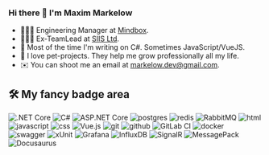 ### Hi there 👋 I'm Maxim Markelow

- 👨🏻‍💻 Engineering Manager at [Mindbox](https://github.com/mindbox-cloud).
- 👨🏻‍💻 Ex-TeamLead at [SIIS Ltd](https://github.com/siisltd).
- 🤖 Most of the time I'm writing on C#. Sometimes JavaScript/VueJS.
- 🚀 I love pet-projects. They help me grow professionally all my life.
- ✉️ You can shoot me an email at [markelow.dev@gmail.com](mailto:me@markelow.dev@gmail.com).

## 🛠 My fancy badge area

![.NET Core](https://img.shields.io/badge/.NET%20Core-%2300122D.svg?style=for-the-badge&logo=.net&logoColor=white) ![C#](https://img.shields.io/badge/C%23-%23239120.svg?style=for-the-badge&logo=c-sharp&logoColor=white) ![ASP.NET Core](https://img.shields.io/badge/ASP.NET%20Core-%2300122D.svg?style=for-the-badge&logo=.net&logoColor=white) ![postgres](https://img.shields.io/badge/postgres-%23316192.svg?&style=for-the-badge&logo=postgresql&logoColor=white) ![redis](https://img.shields.io/badge/redis%20-%23CC0000.svg?&style=for-the-badge&logo=redis&logoColor=white) ![RabbitMQ](https://img.shields.io/badge/RabbitMQ-%23FF6600.svg?style=for-the-badge&logo=rabbitmq&logoColor=white) ![html](https://img.shields.io/badge/html%20-%23E34F26.svg?&style=for-the-badge&logo=html5&logoColor=white) ![javascript](https://img.shields.io/badge/javascript%20-%23323330.svg?&style=for-the-badge&logo=javascript&logoColor=%23F7DF1E) ![css](https://img.shields.io/badge/css%20-%231572B6.svg?&style=for-the-badge&logo=css3&logoColor=white) ![Vue.js](https://img.shields.io/badge/Vue.js-%234FC08D.svg?style=for-the-badge&logo=vue.js&logoColor=white) ![git](https://img.shields.io/badge/git%20-%23F05033.svg?&style=for-the-badge&logo=git&logoColor=white) ![github](https://img.shields.io/badge/github%20actions%20-%232671E5.svg?&style=for-the-badge&logo=github%20actions&logoColor=white) ![GitLab CI](https://img.shields.io/badge/gitlab%20ci-%23181717.svg?style=for-the-badge&logo=gitlab&logoColor=white) ![docker](https://img.shields.io/badge/docker-%232496ED.svg?&style=for-the-badge&logo=docker&logoColor=white) ![swagger](https://img.shields.io/badge/swagger-%2385EA2D.svg?&style=for-the-badge&logo=swagger&logoColor=black) ![xUnit](https://img.shields.io/badge/xUnit-%23000000.svg?style=for-the-badge&logo=xunit&logoColor=white) ![Grafana](https://img.shields.io/badge/Grafana-%23F46800.svg?style=for-the-badge&logo=grafana&logoColor=white) ![InfluxDB](https://img.shields.io/badge/InfluxDB-%23000000.svg?style=for-the-badge&logo=influxdb&logoColor=white) ![SignalR](https://img.shields.io/badge/SignalR-%23E91E63.svg?style=for-the-badge&logo=SignalR&logoColor=white) ![MessagePack](https://img.shields.io/badge/MessagePack-%23008080.svg?style=for-the-badge&logo=messagepack&logoColor=white) ![Docusaurus](https://img.shields.io/badge/Docusaurus-%232E8555.svg?style=for-the-badge&logo=docusaurus&logoColor=white)










